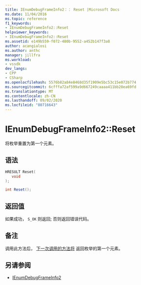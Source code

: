 ```yaml
---
title: IEnumDebugFrameInfo2：： Reset |Microsoft Docs
ms.date: 11/04/2016
ms.topic: reference
f1_keywords:
- IEnumDebugFrameInfo2::Reset
helpviewer_keywords:
- IEnumDebugFrameInfo2::Reset
ms.assetid: e149b559-f072-480b-9552-a452b147f3a8
author: acangialosi
ms.author: anthc
manager: jillfra
ms.workload:
- vssdk
dev_langs:
- CPP
- CSharp
ms.openlocfilehash: 5576b82a84e8468d35f1909e5bc53c15e072b774
ms.sourcegitcommit: 6cfffa72af599a9d667249caaaa411bb28ea69fd
ms.translationtype: MT
ms.contentlocale: zh-CN
ms.lasthandoff: 09/02/2020
ms.locfileid: "80716643"
---
```

# <a name="ienumdebugframeinfo2reset"></a>IEnumDebugFrameInfo2::Reset
将枚举重置为第一个元素。

## <a name="syntax"></a>语法

```cpp
HRESULT Reset(
   void
);
```

```csharp
int Reset();
```

## <a name="return-value"></a>返回值
 如果成功， `S_OK` 则返回; 否则返回错误代码。

## <a name="remarks"></a>备注
 调用此方法后， [下一次调用的方法将](../../../extensibility/debugger/reference/ienumdebugframeinfo2-next.md) 返回枚举的第一个元素。

## <a name="see-also"></a>另请参阅
- [IEnumDebugFrameInfo2](../../../extensibility/debugger/reference/ienumdebugframeinfo2.md)

